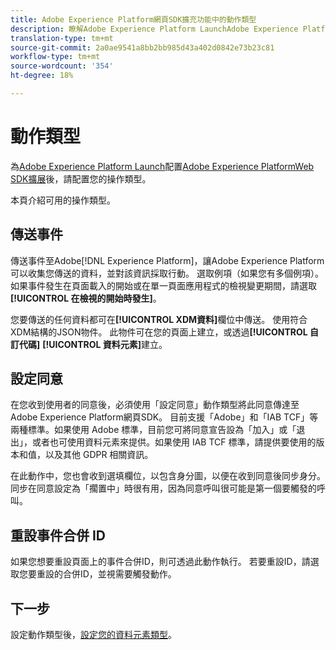 ```yaml
---
title: Adobe Experience Platform網頁SDK擴充功能中的動作類型
description: 瞭解Adobe Experience Platform LaunchAdobe Experience Platform網頁SDK擴充功能提供的不同動作類型。
translation-type: tm+mt
source-git-commit: 2a0ae9541a8bb2bb985d43a402d0842e73b23c81
workflow-type: tm+mt
source-wordcount: '354'
ht-degree: 18%

---
```



# 動作類型

為[Adobe Experience Platform Launch](https://experienceleague.adobe.com/docs/launch.html)配置[Adobe Experience PlatformWeb SDK擴展](web-sdk-extension.md)後，請配置您的操作類型。

本頁介紹可用的操作類型。

## 傳送事件

傳送事件至Adobe[!DNL Experience Platform]，讓Adobe Experience Platform可以收集您傳送的資料，並對該資訊採取行動。 選取例項（如果您有多個例項）。 如果事件發生在頁面載入的開始或在單一頁面應用程式的檢視變更期間，請選取&#x200B;**[!UICONTROL 在檢視的開始時發生]**。

您要傳送的任何資料都可在&#x200B;**[!UICONTROL XDM資料]**&#x200B;欄位中傳送。 使用符合XDM結構的JSON物件。 此物件可在您的頁面上建立，或透過&#x200B;**[!UICONTROL 自訂代碼]** **[!UICONTROL 資料元素]**&#x200B;建立。

## 設定同意

在您收到使用者的同意後，必須使用「設定同意」動作類型將此同意傳達至Adobe Experience Platform網頁SDK。 目前支援「Adobe」和「IAB TCF」等兩種標準。如果使用 Adobe 標準，目前您可將同意宣告設為「加入」或「退出」，或者也可使用資料元素來提供。如果使用 IAB TCF 標準，請提供要使用的版本和值，以及其他 GDPR 相關資訊。

在此動作中，您也會收到選填欄位，以包含身分圖，以便在收到同意後同步身分。 同步在同意設定為「擱置中」時很有用，因為同意呼叫很可能是第一個要觸發的呼叫。

## 重設事件合併 ID

如果您想要重設頁面上的事件合併ID，則可透過此動作執行。 若要重設ID，請選取您要重設的合併ID，並視需要觸發動作。

## 下一步

設定動作類型後，[設定您的資料元素類型](data-element-types.md)。